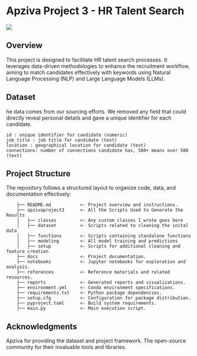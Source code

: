 # Apziva Project 3 - HR Talent Search

<a target="_blank" href="https://cookiecutter-data-science.drivendata.org/">
    <img src="https://img.shields.io/badge/CCDS-Project%20template-328F97?logo=cookiecutter" />
</a>

## Overview

This project is designed to facilitate HR talent search processes. It leverages data-driven methodologies to enhance the recruitment workflow, aiming to match candidates effectively with keywords using Natural Language Processing (NLP) and Large Language Models (LLMs).

## Dataset

he data comes from our sourcing efforts. We removed any field that could directly reveal personal details and gave a unique identifier for each candidate.

    id : unique identifier for candidate (numeric)
    job_title : job title for candidate (text)
    location : geographical location for candidate (text)
    connections: number of connections candidate has, 500+ means over 500 (text)


## Project Structure

The repository follows a structured layout to organize code, data, and documentation effectively:

```
    ├── README.md           <- Project overview and instructions.
    ├── apzivaproject3      <- All the Scripts Used to Generate the Results
    │   ├── classes         <- Any custom classes I wrote goes here
    │   ├── dataset         <- Scripts related to cleaning the inital data
    │   ├── functions       <- Scripts containing standalone functions
    │   ├── modeling        <- All model training and predictions
    │   ├── setup           <- Scripts for additional cleaning and feature creation
    ├── docs                <- Project documentation.
    ├── notebooks           <- Jupyter notebooks for exploration and analysis.
    ├── references          <- Reference materials and related resources.
    ├── reports             <- Generated reports and visualizations.
    ├── environment.yml     <- Conda environment specifications.
    ├── requirements.txt    <- Python package dependencies.
    ├── setup.cfg           <- Configuration for package distribution.
    ├── pyproject.toml      <- Build system requirements.
    ├── main.py             <- Main execution script.
```

## Acknowledgments

Apziva for providing the dataset and project framework.​ The open-source community for their invaluable tools and libraries.​